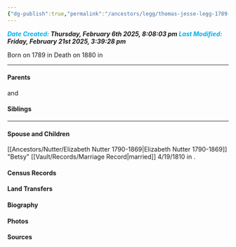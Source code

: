```yaml
---
{"dg-publish":true,"permalink":"/ancestors/legg/thomas-jesse-legg-1789-1880/","tags":["Thomas-Jesse-Legg"]}
---
```


***<font color="#00b0f0">Date Created:</font> Thursday, February 6th 2025, 8:08:03 pm*
*<font color="#00b0f0">Last Modified:</font> Friday, February 21st 2025, 3:39:28 pm***

Born on  1789 in <!-- link to place -->
Death on 1880 in <!-- link to place -->

---
#### Parents

<!-- Link to father --> and <!-- Link to mother-->
#### Siblings
<!-- Link to sibling -->

---
#### Spouse and Children
[[Ancestors/Nutter/Elizabeth Nutter 1790-1869\|Elizabeth Nutter 1790-1869]] "Betsy" [[Vault/Records/Marriage Record\|married]] 4/19/1810 in <!-- link to place -->.
<!-- Link to child -->

#### Census Records

#### Land Transfers

#### Biography

#### Photos

#### Sources

